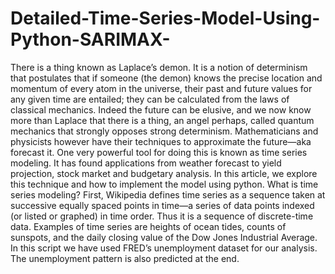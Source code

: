# Detailed-Time-Series-Model-Using-Python-SARIMAX-

There is a thing known as Laplace’s demon. It is a notion of determinism that postulates that if someone (the demon) knows the precise location and momentum of every atom in the universe, their past and future values for any given time are entailed; they can be calculated from the laws of classical mechanics.
Indeed the future can be elusive, and we now know more than Laplace that there is a thing, an angel perhaps, called quantum mechanics that strongly opposes strong determinism. Mathematicians and physicists however have their techniques to approximate the future—aka forecast it. One very powerful tool for doing this is known as time series modeling. It has found applications from weather forecast to yield projection, stock market and budgetary analysis. 
In this article, we explore this technique and how to implement the model using python. 
What is time series modeling?
First, Wikipedia defines time series as a sequence taken at successive equally spaced points in time—a series of data points indexed (or listed or graphed) in time order. Thus it is a sequence of discrete-time data. Examples of time series are heights of ocean tides, counts of sunspots, and the daily closing value of the Dow Jones Industrial Average.
In this script we have used FRED’s unemployment dataset for our analysis. The unemployment pattern is also predicted at the end.
